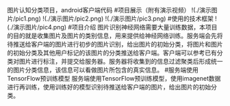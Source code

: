 图片认知分类项目，android客户端代码
#项目展示（附有演示视频）
!(./演示图片/pic1.png)
!(./演示图片/pic2.png)
!(./演示图片/pic3.png)
#使用的技术框架
!(./演示图片/pic4.png)
#项目介绍
图片识别神经网络需要大量训练数据，本项目的目的就是收集图片及图片的类别信息，用来提供给神经网络训练。服务端会先将待推送给客户端的图片进行初步的图片识别，给出图片的初始分类，将图片和图片的初始分类及其他用户标记的该图片的分类推送给客户端。客户端可以参考已有分类对图片进行标注，并提交给服务器。服务器将收集到的信息过滤聚类后形成统一的图片分类信息，该信息可以看做图片所包含的真实信息。
#服务端使用TensorFlow预训练模型
服务端使用TensorFlow预训练模型，使用imagenet数据进行再训练，使用训练好的模型识别待推送给客户端的图片，给出图片的初始分类。
